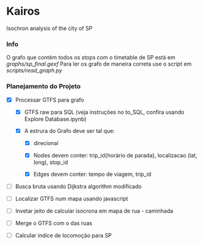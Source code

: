 # Kairos
Isochron analysis of the city of SP

### Info

O grafo que contém todos os stops com o timetable de SP está em *graphs/sp_final.gexf*
Para ler os grafo de maneira correta use o script em *scripts/read_graph.py*

### Planejamento do Projeto

- [x] Processar GTFS para grafo

    - [x] GTFS raw para SQL (veja instruções no to_SQL, confira usando Explore Database.ipynb) 
    
    - [x] A estrura do Grafo deve ser tal que:
    
        - [x] direcional 
        
        - [x] Nodes devem conter: trip_id{horário de parada}, localizacao (lat, long), stop_id 
        
        - [x] Edges devem conter: tempo de viagem, trip_id 

- [ ] Busca bruta usando Dijkstra algorithm modificado

- [ ] Localizar GTFS num mapa usando javascript

- [ ] Invetar jeito de calcular isocrona em mapa de rua - caminhada
- [ ] Merge o GTFS com o das ruas

- [ ] Calcular indíce de locomoção para SP

